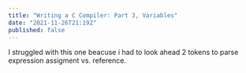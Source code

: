 ```yaml
---
title: "Writing a C Compiler: Part 3, Variables"
date: "2021-11-26T21:19Z"
published: false
---
```


I struggled with this one beacuse i had to look ahead 2 tokens to parse expression assigment vs. reference.
